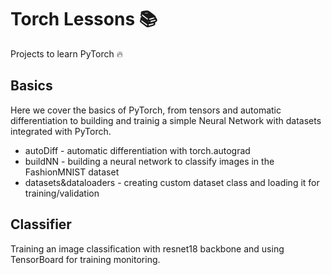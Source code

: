 # Torch Lessons 📚
Projects to learn PyTorch 🔥

## Basics
Here we cover the basics of PyTorch, from tensors and automatic differentiation to building and trainig a simple Neural Network with datasets integrated with PyTorch.
  - autoDiff - automatic differentiation with torch.autograd
  - buildNN - building a neural network to classify images in the FashionMNIST dataset
  - datasets&dataloaders - creating custom dataset class and loading it for training/validation

## Classifier
Training an image classification with resnet18 backbone and using TensorBoard for training monitoring.
